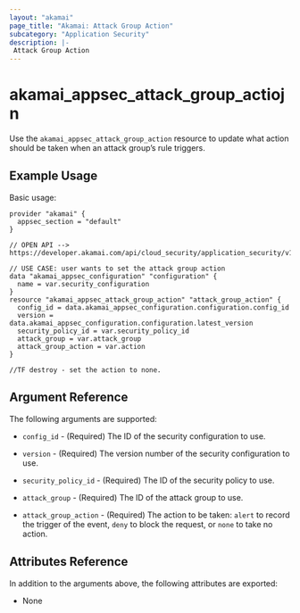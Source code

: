 ```yaml
---
layout: "akamai"
page_title: "Akamai: Attack Group Action"
subcategory: "Application Security"
description: |-
 Attack Group Action
---
```


# akamai_appsec_attack_group_actiojn

Use the `akamai_appsec_attack_group_action` resource to update what action should be taken when an attack group’s rule triggers. 

## Example Usage

Basic usage:

```hcl
provider "akamai" {
  appsec_section = "default"
}

// OPEN API --> https://developer.akamai.com/api/cloud_security/application_security/v1.html#putattackgroup

// USE CASE: user wants to set the attack group action
data "akamai_appsec_configuration" "configuration" {
  name = var.security_configuration
}
resource "akamai_appsec_attack_group_action" "attack_group_action" {
  config_id = data.akamai_appsec_configuration.configuration.config_id
  version = data.akamai_appsec_configuration.configuration.latest_version
  security_policy_id = var.security_policy_id
  attack_group = var.attack_group
  attack_group_action = var.action
}

//TF destroy - set the action to none.

```

## Argument Reference

The following arguments are supported:

* `config_id` - (Required) The ID of the security configuration to use.

* `version` - (Required) The version number of the security configuration to use.

* `security_policy_id` - (Required) The ID of the security policy to use.

* `attack_group` - (Required) The ID of the attack group to use.

* `attack_group_action` - (Required) The action to be taken: `alert` to record the trigger of the event, `deny` to block the request, or `none` to take no action.

## Attributes Reference

In addition to the arguments above, the following attributes are exported:

* None


